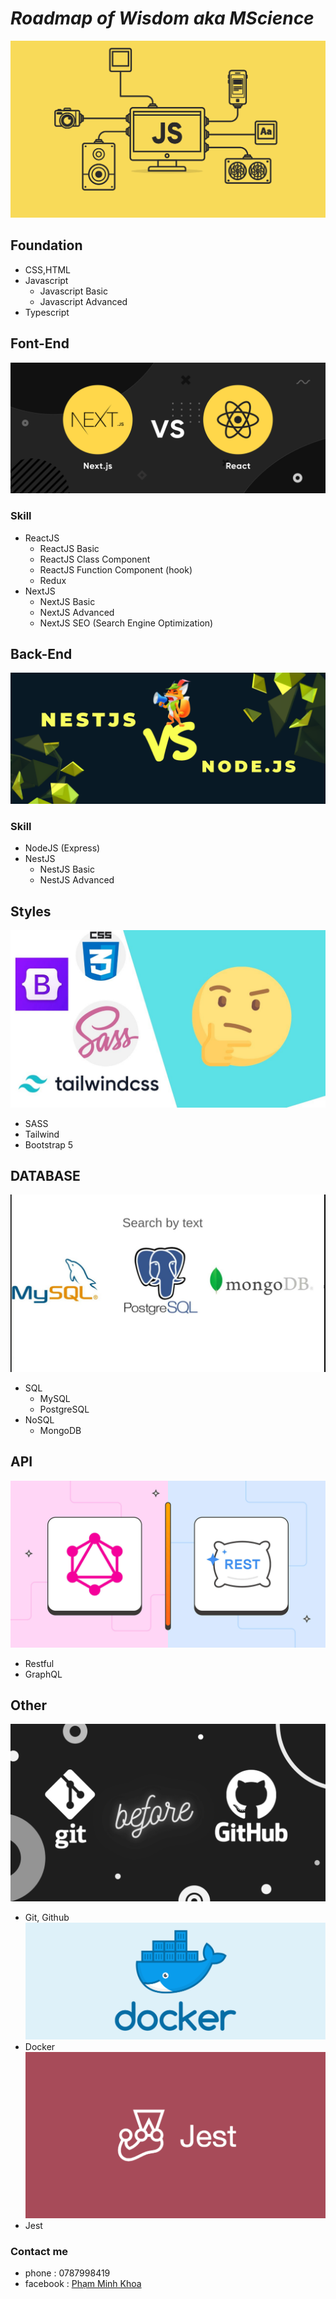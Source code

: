 # ***Roadmap of Wisdom aka MScience***
![](Images/js.png)

## **Foundation**
- CSS,HTML
- Javascript
  - Javascript Basic
  - Javascript Advanced
- Typescript
## **Font-End**
![](Images/FE.png)
### Skill
- ReactJS
  - ReactJS Basic 
  - ReactJS Class Component 
  - ReactJS Function Component (hook)
  - Redux 
- NextJS 
  - NextJS Basic
  - NextJS Advanced
  - NextJS SEO (Search Engine Optimization)

## **Back-End**
![](Images/Be.png)
### Skill
- NodeJS (Express)
- NestJS
  - NestJS Basic
  - NestJS Advanced
## **Styles**
![](Images/style.jpg)
- SASS
- Tailwind
- Bootstrap 5

## **DATABASE**
![](Images/DB.jpg)
- SQL
  - MySQL
  - PostgreSQL
- NoSQL
  - MongoDB

## **API**
![](Images/GraphQL-vs-REST.jpg)
- Restful
- GraphQL

## **Other**
![](Images/git.png)
- Git, Github
![](Images/docker.png)
- Docker
![](Images/jest.png)
- Jest



### Contact me 
- phone : 0787998419
- facebook : [Phạm Minh Khoa](https://www.facebook.com/people/Ph%E1%BA%A1m-Minh-Khoa/pfbid0SxZamt5AHa7NmLuYhNn5WRA9KuLSXQZDft4j9YfhCKspjdyzLco5wPV5noCd3wpRl/)
